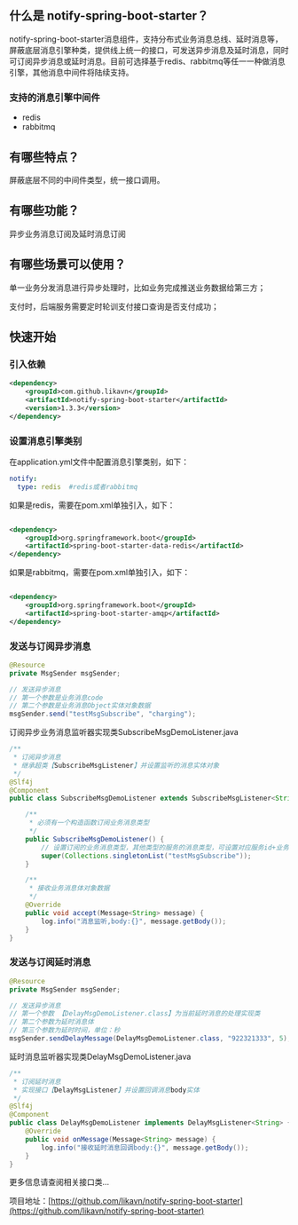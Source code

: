 ## 什么是 notify-spring-boot-starter？

notify-spring-boot-starter消息组件，支持分布式业务消息总线、延时消息等，屏蔽底层消息引擎种类，提供线上统一的接口，可发送异步消息及延时消息，同时可订阅异步消息或延时消息。目前可选择基于redis、rabbitmq等任一一种做消息引擎，其他消息中间件将陆续支持。



### 支持的消息引擎中间件

- redis
- rabbitmq



## 有哪些特点？

屏蔽底层不同的中间件类型，统一接口调用。



## 有哪些功能？

异步业务消息订阅及延时消息订阅



## 有哪些场景可以使用？

单一业务分发消息进行异步处理时，比如业务完成推送业务数据给第三方；

支付时，后端服务需要定时轮训支付接口查询是否支付成功；



## 快速开始

### 引入依赖

```xml
<dependency>
    <groupId>com.github.likavn</groupId>
    <artifactId>notify-spring-boot-starter</artifactId>
    <version>1.3.3</version>
</dependency>
```



### 设置消息引擎类别

在application.yml文件中配置消息引擎类别，如下：

```yaml
notify:
  type: redis  #redis或者rabbitmq
```

如果是redis，需要在pom.xml单独引入，如下：

```xml

<dependency>
    <groupId>org.springframework.boot</groupId>
    <artifactId>spring-boot-starter-data-redis</artifactId>
</dependency>
```

如果是rabbitmq，需要在pom.xml单独引入，如下：

```xml

<dependency>
    <groupId>org.springframework.boot</groupId>
    <artifactId>spring-boot-starter-amqp</artifactId>
</dependency>
```

### 发送与订阅异步消息

```java
@Resource
private MsgSender msgSender;

// 发送异步消息
// 第一个参数是业务消息code
// 第二个参数是业务消息Object实体对象数据
msgSender.send("testMsgSubscribe", "charging");
```



订阅异步业务消息监听器实现类SubscribeMsgDemoListener.java

```java
/**
 * 订阅异步消息
 * 继承超类【SubscribeMsgListener】并设置监听的消息实体对象
 */
@Slf4j
@Component
public class SubscribeMsgDemoListener extends SubscribeMsgListener<String> {

    /**
     * 必须有一个构造函数订阅业务消息类型
     */
    public SubscribeMsgDemoListener() {
        // 设置订阅的业务消息类型，其他类型的服务的消息类型，可设置对应服务id+业务消息类型code
        super(Collections.singletonList("testMsgSubscribe"));
    }

    /**
     * 接收业务消息体对象数据
     */
    @Override
    public void accept(Message<String> message) {
        log.info("消息监听,body:{}", message.getBody());
    }
}
```

### 发送与订阅延时消息

```java
@Resource
private MsgSender msgSender;

// 发送异步消息
// 第一个参数 【DelayMsgDemoListener.class】为当前延时消息的处理实现类
// 第二个参数为延时消息体
// 第三个参数为延时时间，单位：秒
msgSender.sendDelayMessage(DelayMsgDemoListener.class, "922321333", 5);
```

延时消息监听器实现类DelayMsgDemoListener.java

```java
/**
 * 订阅延时消息
 * 实现接口【DelayMsgListener】并设置回调消息body实体
 */
@Slf4j
@Component
public class DelayMsgDemoListener implements DelayMsgListener<String> {
    @Override
    public void onMessage(Message<String> message) {
        log.info("接收延时消息回调body:{}", message.getBody());
    }
}
```

更多信息请查阅相关接口类...

项目地址：[https://github.com/likavn/notify-spring-boot-starter](https://github.com/likavn/notify-spring-boot-starter)

